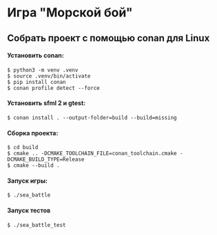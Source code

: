 # Игра "Морской бой"
## Собрать проект с помощью conan для Linux

#### Установить conan:
```console
$ python3 -m venv .venv
$ source .venv/bin/activate
$ pip install conan
$ conan profile detect --force
```

#### Установить sfml 2 и gtest:
```console
$ conan install . --output-folder=build --build=missing
```

#### Сборка проекта:
```console
$ cd build
$ cmake .. -DCMAKE_TOOLCHAIN_FILE=conan_toolchain.cmake -DCMAKE_BUILD_TYPE=Release
$ cmake --build .
```

#### Запуск игры:
```console
$ ./sea_battle
```

#### Запуск тестов
```console
$ ./sea_battle_test
```
